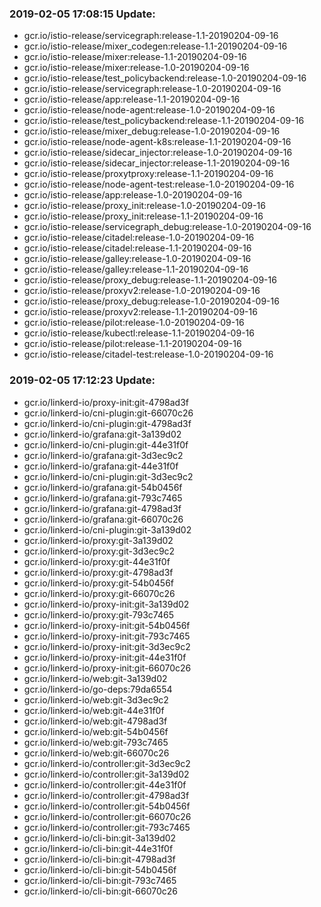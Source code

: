 ### 2019-02-05 17:08:15 Update:

- gcr.io/istio-release/servicegraph:release-1.1-20190204-09-16
- gcr.io/istio-release/mixer_codegen:release-1.1-20190204-09-16
- gcr.io/istio-release/mixer:release-1.1-20190204-09-16
- gcr.io/istio-release/mixer:release-1.0-20190204-09-16
- gcr.io/istio-release/test_policybackend:release-1.0-20190204-09-16
- gcr.io/istio-release/servicegraph:release-1.0-20190204-09-16
- gcr.io/istio-release/app:release-1.1-20190204-09-16
- gcr.io/istio-release/node-agent:release-1.0-20190204-09-16
- gcr.io/istio-release/test_policybackend:release-1.1-20190204-09-16
- gcr.io/istio-release/mixer_debug:release-1.0-20190204-09-16
- gcr.io/istio-release/node-agent-k8s:release-1.1-20190204-09-16
- gcr.io/istio-release/sidecar_injector:release-1.0-20190204-09-16
- gcr.io/istio-release/sidecar_injector:release-1.1-20190204-09-16
- gcr.io/istio-release/proxytproxy:release-1.1-20190204-09-16
- gcr.io/istio-release/node-agent-test:release-1.0-20190204-09-16
- gcr.io/istio-release/app:release-1.0-20190204-09-16
- gcr.io/istio-release/proxy_init:release-1.0-20190204-09-16
- gcr.io/istio-release/proxy_init:release-1.1-20190204-09-16
- gcr.io/istio-release/servicegraph_debug:release-1.0-20190204-09-16
- gcr.io/istio-release/citadel:release-1.0-20190204-09-16
- gcr.io/istio-release/citadel:release-1.1-20190204-09-16
- gcr.io/istio-release/galley:release-1.0-20190204-09-16
- gcr.io/istio-release/galley:release-1.1-20190204-09-16
- gcr.io/istio-release/proxy_debug:release-1.1-20190204-09-16
- gcr.io/istio-release/proxyv2:release-1.0-20190204-09-16
- gcr.io/istio-release/proxy_debug:release-1.0-20190204-09-16
- gcr.io/istio-release/proxyv2:release-1.1-20190204-09-16
- gcr.io/istio-release/pilot:release-1.0-20190204-09-16
- gcr.io/istio-release/kubectl:release-1.1-20190204-09-16
- gcr.io/istio-release/pilot:release-1.1-20190204-09-16
- gcr.io/istio-release/citadel-test:release-1.0-20190204-09-16
### 2019-02-05 17:12:23 Update:

- gcr.io/linkerd-io/proxy-init:git-4798ad3f
- gcr.io/linkerd-io/cni-plugin:git-66070c26
- gcr.io/linkerd-io/cni-plugin:git-4798ad3f
- gcr.io/linkerd-io/grafana:git-3a139d02
- gcr.io/linkerd-io/cni-plugin:git-44e31f0f
- gcr.io/linkerd-io/grafana:git-3d3ec9c2
- gcr.io/linkerd-io/grafana:git-44e31f0f
- gcr.io/linkerd-io/cni-plugin:git-3d3ec9c2
- gcr.io/linkerd-io/grafana:git-54b0456f
- gcr.io/linkerd-io/grafana:git-793c7465
- gcr.io/linkerd-io/grafana:git-4798ad3f
- gcr.io/linkerd-io/grafana:git-66070c26
- gcr.io/linkerd-io/cni-plugin:git-3a139d02
- gcr.io/linkerd-io/proxy:git-3a139d02
- gcr.io/linkerd-io/proxy:git-3d3ec9c2
- gcr.io/linkerd-io/proxy:git-44e31f0f
- gcr.io/linkerd-io/proxy:git-4798ad3f
- gcr.io/linkerd-io/proxy:git-54b0456f
- gcr.io/linkerd-io/proxy:git-66070c26
- gcr.io/linkerd-io/proxy-init:git-3a139d02
- gcr.io/linkerd-io/proxy:git-793c7465
- gcr.io/linkerd-io/proxy-init:git-54b0456f
- gcr.io/linkerd-io/proxy-init:git-793c7465
- gcr.io/linkerd-io/proxy-init:git-3d3ec9c2
- gcr.io/linkerd-io/proxy-init:git-44e31f0f
- gcr.io/linkerd-io/proxy-init:git-66070c26
- gcr.io/linkerd-io/web:git-3a139d02
- gcr.io/linkerd-io/go-deps:79da6554
- gcr.io/linkerd-io/web:git-3d3ec9c2
- gcr.io/linkerd-io/web:git-44e31f0f
- gcr.io/linkerd-io/web:git-4798ad3f
- gcr.io/linkerd-io/web:git-54b0456f
- gcr.io/linkerd-io/web:git-793c7465
- gcr.io/linkerd-io/web:git-66070c26
- gcr.io/linkerd-io/controller:git-3d3ec9c2
- gcr.io/linkerd-io/controller:git-3a139d02
- gcr.io/linkerd-io/controller:git-44e31f0f
- gcr.io/linkerd-io/controller:git-4798ad3f
- gcr.io/linkerd-io/controller:git-54b0456f
- gcr.io/linkerd-io/controller:git-66070c26
- gcr.io/linkerd-io/controller:git-793c7465
- gcr.io/linkerd-io/cli-bin:git-3a139d02
- gcr.io/linkerd-io/cli-bin:git-44e31f0f
- gcr.io/linkerd-io/cli-bin:git-4798ad3f
- gcr.io/linkerd-io/cli-bin:git-54b0456f
- gcr.io/linkerd-io/cli-bin:git-793c7465
- gcr.io/linkerd-io/cli-bin:git-66070c26
